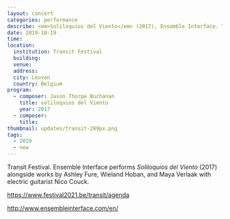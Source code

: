 ```yaml
---
layout: concert
categories: performance
describe: <em>Soliloquios del Viento</em> (2017), Ensemble Interface. Transit Festival.
date: 2019-10-19
time:
location:
  institution: Transit Festival
  building:
  venue:
  address:
  city: Leuven
  country: Belgium
program:
  - composer: Jason Thorpe Buchanan
    title: soliloquios del Viento
    year: 2017
  - composer:
    title:
thumbnail: updates/transit-289px.png
tags:
  - 2019
  - new
---
```


Transit Festival. Ensemble Interface performs *Soliloquios del Viento* (2017) alongside works by Ashley Fure, Wieland Hoban, and Maya Verlaak with electric guitarist Nico Couck.

https://www.festival2021.be/transit/agenda

http://www.ensembleinterface.com/en/
